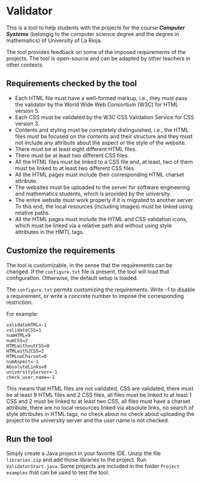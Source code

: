 # Validator

This is a tool to help students with the projects for the course ***Computer Systems*** (belongig to the computer science degree 
and the degree in mathematics) of University of La Rioja.

The tool provides feedback on some of the imposed requirements of the projects. The tool is open-source and can be adapted by other teachers in other contexts.

## Requirements checked by the tool

- Each HTML file must have a well-formed markup, i.e., they must pass the validator 
by the World Wide Web Consortium (W3C) for HTML version 5.
-  Each CSS must be validated by the W3C CSS Validation Service for CSS version 3.
- Contents and styling must be completely distinguished, i.e., the HTML
files must be focused on the contents and their structure and they must not include any
attribute about the aspect or the style of the website.
- There must be at least eight different HTML files. 
- There must be at least two different CSS files.
- All the HTML files must be linked to a CSS file and, at least, two of them
must be linked to at least two different CSS files.
- All the HTML pages must include their corresponding HTML charset attribute.
- The websites must be uploaded to the server for software engineering
and mathematics students, which is 
provided by the university.
- The entire website must work properly if it is migrated to another server. To this end, the local resources (including images) must be linked using 
relative paths.
- All the HTML pages must include the HTML and CSS validation icons, which must be linked 
via a relative path and without using style attributes in the HMTL tags.


## Customize the requirements
The tool is customizable, in the sense that the requirements can be changed. If the ```configure.txt``` file is present, the tool will load that configuration. 
Otherwise, the default setup is loaded.

The  ```configure.txt``` permits customizing the requirements. Write -1 to disable a requirement, or write a concrete number to impose the corresponding restriction.

For example:

```
validateHTML=-1
validateCSS=1
numHTML=9
numCSS=2
HTMLwithoutCSS=0
HTMLwith2CSS=2
HTMLnoCharset=0
numAspect=-1
AbsoluteLinks=0
universityServer=-1
check_user_name=-1
```

This means that HTML files are not validated, CSS are validated, there must be at least 9 HTML files and 2 CSS files, all files must be linked to at least 1 CSS and 2 
must be linked to at least two CSS, all files must have a charset attribute, there are no local resources linked via absolute links, no search of style attributes in HTML tags, 
no check about  no check about uploading the project to the university server and the user name is not checked.

## Run the tool
Simply create a Java project in your favorite IDE. Unzip the file ```libraries.zip``` and add those libraries to the project. Run ```ValidatorStart.java```.
Some projects are included in the folder ```Project examples``` that can be used to test the tool.

